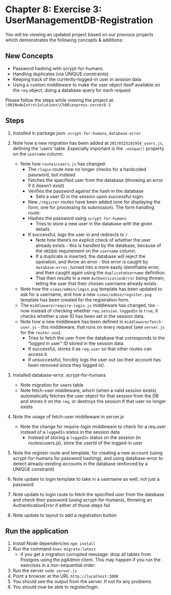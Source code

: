 # Chapter 8: Exercise 3: UserManagementDB-Registration

You will be viewing an updated project based on our previous projects which demonstrates the following concepts & additions: 

## New Concepts
* Password hashing with scrypt-for-humans
* Handling duplicates (via UNIQUE constraints)
* Keeping track of the currently-logged-in user in session data
* Using a custom middleware to make the user object itself available on the `req` object, doing a database query for each request


Please follow the steps while viewing the project at:
`\901NodeIntro\Solutions\Ch08\express-server8-3`


## Steps
1. Installed in package.json: `scrypt-for-humans`, `database-error`

1. Note how a new migration has been added at `20170325191954_users.js`, defining the ‘users’ table. Especially important is the `.unique()` property on the `username` column.
	- Note how `routes/users.js` has changed:
		- The `/login` route now no longer checks for a hardcoded password, but instead:
		- Fetches the specified user from the database (throwing an error if it doesn’t exist)
		- Verifies the password against the hash in the database
			- Sets a user ID in the session upon successful login.
		- New `/register` routes have been added (one for displaying the form, one for processing its submission). The form handling route:
		- Hashes the password using `scrypt-for-humans`
			- Tries to store a new user in the database with the given details
		- If successful, logs the user in and redirects to `/`
			- Note how there’s no explicit check of whether the user already exists - this is handled by the database, because of the `UNIQUE` requirement on the `username` column.
			- If a duplicate is inserted, the database will reject the operation, and throw an error - this error is caught by `database-error`, turned into a more easily identifiable error, and then caught again using the `duplicateUsername` definition.
			- That then results in a new `AuthenticationError` being thrown, telling the user that their chosen username already exists.
	- Note how the `views/admin/login.pug` template has been updated to ask for a username, and how a new `views/admin/register.pug` template has been created for the registration form.
	- The `middleware/require-login.js` middleware has changed, too - now instead of checking whether `req.session.loggedIn` is `true`, it checks whether a user ID has been set in the session data.
	- Note how a new middleware has been defined in `middleware/fetch-user.js` - this middleware, that runs on every request (see `server.js` for the `router.use`):
		- Tries to fetch the user from the database that corresponds to the “logged in user” ID stored in the session data.
		- If successful, stores it as `req.user` so that other routes can access it.
		- If unsuccessful, forcibly logs the user out (as their account has been removed since they logged in).

1. Installed database-error, scrypt-for-humans
	- Note migration for users table
	- Note fetch-user middleware, which (when a valid session exists) automatically fetches the user object for that session from the DB and stores it on the `req`, or destroys the session if that user no longer exists

1. Note the usage of fetch-user middleware in server.js
	- Note the change for require-login middleware to check for a req.user instead of a `loggedIn` status in the session data
		- Instead of storing a `loggedIn` status on the session (in routes/users.js), store the userId of the logged-in user

1. Note the register route and template, for creating a new account (using scrypt-for-humans for password hashing), and using database-error to detect already-existing accounts in the database (enforced by a UNIQUE constraint)

1. Note update to login template to take in a username as well, not just a password

1. Note update to login route to fetch the specified user from the database and check their password (using scrypt-for-humans), throwing an AuthenticationError if either of those steps fail


1. Note update to layout to add a registration button


## Run the application
1. Install Node dependencies `npm install`
1. Run the command `knex migrate:latest`
   * if you get a migration corrupted message: drop all tables from Postgres using the pgAdmin client. This may happen if you run the exercises in a non-sequential order.
1. Run the server `node server.js`
1. Point a browser at the URL `http://localhost:3000`
1. You should see the output from the server. If not fix any problems
1. You should now be able to register/login.

